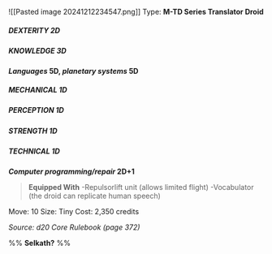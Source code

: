 ![[Pasted image 20241212234547.png]]
Type: **M-TD Series Translator Droid**
##### DEXTERITY 2D
##### KNOWLEDGE 3D
***Languages* 5D, *planetary systems* 5D**
##### MECHANICAL 1D
##### PERCEPTION 1D
##### STRENGTH 1D
##### TECHNICAL 1D
***Computer programming/repair* 2D+1**

> **Equipped With**
> -Repulsorlift unit (allows limited flight)
> -Vocabulator (the droid can replicate human speech)

Move: 10
Size: Tiny
Cost: 2,350 credits

*Source: d20 Core Rulebook (page 372)*

%% **Selkath?** %%